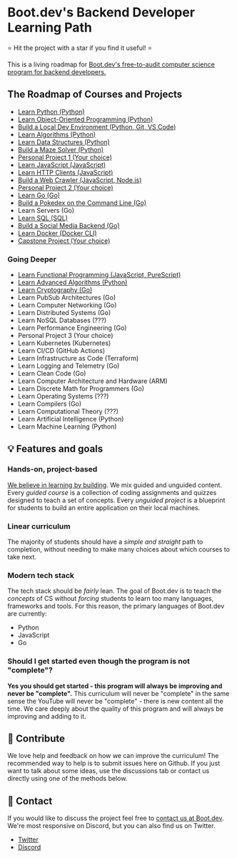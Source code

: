 # Boot.dev's Backend Developer Learning Path

⭐ Hit the project with a star if you find it useful! ⭐

This is a living roadmap for [Boot.dev's free-to-audit computer science program for backend developers.](https://boot.dev)

## The Roadmap of Courses and Projects

* [Learn Python (Python)](https://boot.dev/learn/learn-python)
* [Learn Object-Oriented Programming (Python)](https://boot.dev/learn/learn-object-oriented-programming)
* [Build a Local Dev Environment (Python, Git, VS Code)](https://boot.dev/build/build-local-dev-environment-python)
* [Learn Algorithms (Python)](https://boot.dev/learn/learn-algorithms)
* [Learn Data Structures (Python)](https://boot.dev/learn/learn-data-structures)
* [Build a Maze Solver (Python)](https://boot.dev/build/maze-solver-python)
* [Personal Project 1 (Your choice)](https://boot.dev/build/personal-project-1)
* [Learn JavaScript (JavaScript)](https://boot.dev/learn/learn-javascript)
* [Learn HTTP Clients (JavaScript)](https://boot.dev/learn/learn-http)
* [Build a Web Crawler (JavaScript, Node.js)](https://boot.dev/build/link-analyzer)
* [Personal Project 2 (Your choice)](https://boot.dev/build/personal-project-2)
* [Learn Go (Go)](https://boot.dev/learn/learn-golang)
* [Build a Pokedex on the Command Line (Go)](https://boot.dev/build/build-pokedex-cli)
* Learn Servers (Go)
* [Learn SQL (SQL)](https://boot.dev/learn/learn-sql)
* [Build a Social Media Backend (Go)](https://boot.dev/build/social-media-backend-golang)
* [Learn Docker (Docker CLI)](https://boot.dev/learn/learn-docker)
* [Capstone Project (Your choice)](https://boot.dev/build/capstone-project)

### Going Deeper

* [Learn Functional Programming (JavaScript, PureScript)](https://boot.dev/learn/learn-functional-programming)
* [Learn Advanced Algorithms (Python)](https://boot.dev/learn/learn-advanced-algorithms)
* [Learn Cryptography (Go)](https://boot.dev/learn/learn-cryptography)
* Learn PubSub Architectures (Go)
* Learn Computer Networking (Go)
* Learn Distributed Systems (Go)
* Learn NoSQL Databases (???)
* Learn Performance Engineering (Go)
* Personal Project 3 (Your choice)
* Learn Kubernetes (Kubernetes)
* Learn CI/CD (GitHub Actions)
* Learn Infrastructure as Code (Terraform)
* Learn Logging and Telemetry (Go)
* Learn Clean Code (Go)
* Learn Computer Architecture and Hardware (ARM)
* Learn Discrete Math for Programmers (Go)
* Learn Operating Systems (???)
* Learn Compilers (Go)
* Learn Computational Theory (???)
* Learn Artificial Intelligence (Python)
* Learn Machine Learning (Python)

## 💡 Features and goals

### Hands-on, project-based

[We believe in learning by building](https://blog.boot.dev/about). We mix guided and unguided content. Every *guided course* is a collection of coding assignments and quizzes designed to teach a set of concepts. Every *unguided project* is a blueprint for students to build an entire application on their local machines.

### Linear curriculum

The majority of students should have a *simple and straight* path to completion, without needing to make many choices about which courses to take next.

### Modern tech stack

The tech stack should be *fairly* lean. The goal of Boot.dev is to teach the *concepts* of CS without *forcing* students to learn too many languages, frameworks and tools. For this reason, the primary languages of Boot.dev are currently:

* Python
* JavaScript
* Go

### Should I get started even though the program is not "complete"?

**Yes you should get started - this program will always be improving and never be "complete".** This curriculum will never be "complete" in the same sense the YouTube will never be "complete" - there is new content all the time. We care deeply about the quality of this program and will always be improving and adding to it.


## 👏 Contribute

We love help and feedback on how we can improve the curriculum! The recommended way to help is to submit issues here on Github. If you just want to talk about some ideas, use the discussions tab or contact us directly using one of the methods below.

## 💬 Contact

If you would like to discuss the project feel free to [contact us at Boot.dev](https://blog.boot.dev/contact/). We're most responsive on Discord, but you can also find us on Twitter.

* [Twitter](https://twitter.com/bootdotdev)
* [Discord](https://discord.gg/EEkFwbv)
